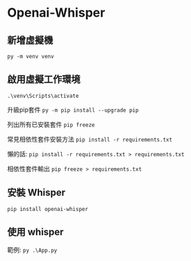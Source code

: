 # Openai-Whisper

## 新增虛擬機

`py -m venv venv`

## 啟用虛擬工作環境

`.\venv\Scripts\activate`

升級pip套件
`py -m pip install --upgrade pip`

列出所有已安裝套件
`pip freeze`

常見相依性套件安裝方法
`pip install -r requirements.txt`

懶的話: `pip install -r requirements.txt > requirements.txt`

相依性套件輸出
`pip freeze > requirements.txt`

## 安裝 Whisper

`pip install openai-whisper`


## 使用 whisper 

範例:
`py .\App.py`